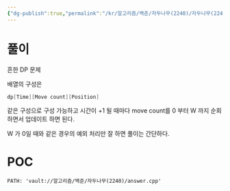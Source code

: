 ```yaml
---
{"dg-publish":true,"permalink":"/kr/알고리즘/백준/자두나무(2240)/자두나무(2240)/","created":"2024-01-30","updated":"2024-01-30"}
---
```


# 풀이
흔한 DP 문제

배열의 구성은
```c
dp[Time][Move count][Position]
```
같은 구성으로 구성 가능하고
시간이 +1 될 때마다 move count를 0 부터 W 까지 순회하면서 업데이트 하면 된다.

W 가 0일 때와 같은 경우의 예외 처리만 잘 하면 풀이는 간단하다.


# POC
```embed-cpp
PATH: 'vault://알고리즘/백준/자두나무(2240)/answer.cpp'
```
